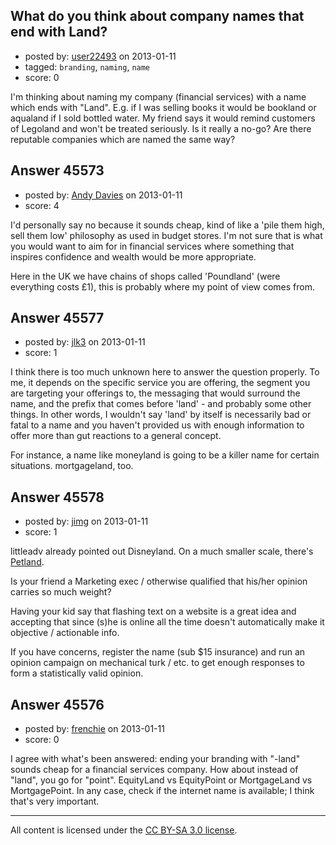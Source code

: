 ## What do you think about company names that end with Land?

- posted by: [user22493](https://stackexchange.com/users/-1/22493-user22493) on 2013-01-11
- tagged: `branding`, `naming`, `name`
- score: 0

I'm thinking about naming my company (financial services) with a name which ends with "Land". E.g. if I was selling books it would be bookland or aqualand if I sold bottled water. My friend says it would remind customers of Legoland and won't be treated seriously. Is it really a no-go? Are there reputable companies which are named the same way?


## Answer 45573

- posted by: [Andy Davies](https://stackexchange.com/users/-1/22027-andy-davies) on 2013-01-11
- score: 4

I'd personally say no because it sounds cheap, kind of like a 'pile them high, sell them low' philosophy as used in budget stores. I'm not sure that is what you would want to aim for in financial services where something that inspires confidence and wealth would be more appropriate.

Here in the UK we have chains of shops called 'Poundland' (were everything costs £1), this is probably where my point of view comes from.


## Answer 45577

- posted by: [jlk3](https://stackexchange.com/users/-1/16484-jlk3) on 2013-01-11
- score: 1

I think there is too much unknown here to answer the question properly. To me, it depends on the specific service you are offering, the segment you are targeting your offerings to, the messaging that would surround the name, and the prefix that comes before 'land' - and probably some other things. In other words, I wouldn't say 'land' by itself is necessarily bad or fatal to a name and you haven't provided us with enough information to offer more than gut reactions to a general concept.

For instance, a name like moneyland is going to be a killer name for certain situations. mortgageland, too.


## Answer 45578

- posted by: [jimg](https://stackexchange.com/users/-1/2380-jimg) on 2013-01-11
- score: 1

littleadv already pointed out Disneyland.  On a much smaller scale, there's [Petland](http://en.wikipedia.org/wiki/Petland). 

Is your friend a Marketing exec / otherwise qualified that his/her opinion carries so much weight? 

Having your kid say that flashing text on a website is a great idea and accepting that since (s)he is online all the time doesn't automatically make it objective / actionable info.

If you have concerns, register the name (sub $15 insurance) and run an opinion campaign on mechanical turk / etc. to get enough responses to form a statistically valid opinion.




## Answer 45576

- posted by: [frenchie](https://stackexchange.com/users/-1/15155-frenchie) on 2013-01-11
- score: 0

I agree with what's been answered: ending your branding with "-land" sounds cheap for a financial services company. How about instead of "land", you go for "point". EquityLand vs EquityPoint or MortgageLand vs MortgagePoint. In any case, check if the internet name is available; I think that's very important.



---

All content is licensed under the [CC BY-SA 3.0 license](https://creativecommons.org/licenses/by-sa/3.0/).
